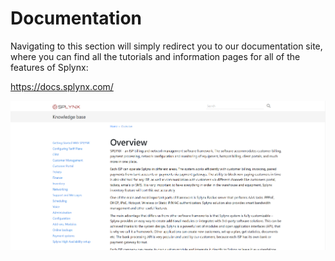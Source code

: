 Documentation
=============

Navigating to this section will simply redirect you to our documentation site, where you can find all the tutorials and information pages for all of the features of Splynx:

https://docs.splynx.com/

![Documentation](docs.png)

